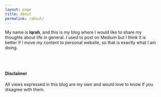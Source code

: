 ```yaml
---
layout: page
title: About
permalink: /about/
---
```


My name is **Iqrah**, and this is my blog where I would like to share my thoughts about life in general. I used to post on Medium but I think it is better if I move my content to personal website, so that is exactly what I am doing.

<br>
<br>

#### Disclaimer
All views expressed in this blog are my own and would love to know if you disagree with them.
